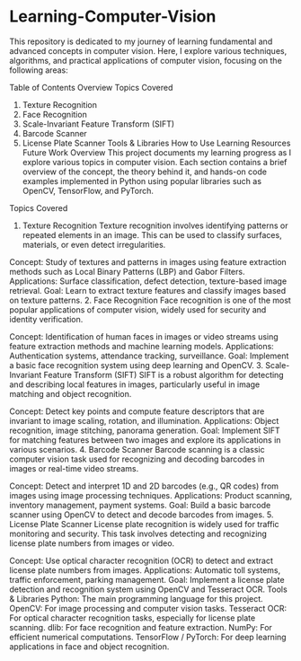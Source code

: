 # Learning-Computer-Vision
This repository is dedicated to my journey of learning fundamental and advanced concepts in computer vision. Here, I explore various techniques, algorithms, and practical applications of computer vision, focusing on the following areas:

Table of Contents
Overview
Topics Covered
1. Texture Recognition
2. Face Recognition
3. Scale-Invariant Feature Transform (SIFT)
4. Barcode Scanner
5. License Plate Scanner
Tools & Libraries
How to Use
Learning Resources
Future Work
Overview
This project documents my learning progress as I explore various topics in computer vision. Each section contains a brief overview of the concept, the theory behind it, and hands-on code examples implemented in Python using popular libraries such as OpenCV, TensorFlow, and PyTorch.

Topics Covered
1. Texture Recognition
Texture recognition involves identifying patterns or repeated elements in an image. This can be used to classify surfaces, materials, or even detect irregularities.

Concept: Study of textures and patterns in images using feature extraction methods such as Local Binary Patterns (LBP) and Gabor Filters.
Applications: Surface classification, defect detection, texture-based image retrieval.
Goal: Learn to extract texture features and classify images based on texture patterns.
2. Face Recognition
Face recognition is one of the most popular applications of computer vision, widely used for security and identity verification.

Concept: Identification of human faces in images or video streams using feature extraction methods and machine learning models.
Applications: Authentication systems, attendance tracking, surveillance.
Goal: Implement a basic face recognition system using deep learning and OpenCV.
3. Scale-Invariant Feature Transform (SIFT)
SIFT is a robust algorithm for detecting and describing local features in images, particularly useful in image matching and object recognition.

Concept: Detect key points and compute feature descriptors that are invariant to image scaling, rotation, and illumination.
Applications: Object recognition, image stitching, panorama generation.
Goal: Implement SIFT for matching features between two images and explore its applications in various scenarios.
4. Barcode Scanner
Barcode scanning is a classic computer vision task used for recognizing and decoding barcodes in images or real-time video streams.

Concept: Detect and interpret 1D and 2D barcodes (e.g., QR codes) from images using image processing techniques.
Applications: Product scanning, inventory management, payment systems.
Goal: Build a basic barcode scanner using OpenCV to detect and decode barcodes from images.
5. License Plate Scanner
License plate recognition is widely used for traffic monitoring and security. This task involves detecting and recognizing license plate numbers from images or video.

Concept: Use optical character recognition (OCR) to detect and extract license plate numbers from images.
Applications: Automatic toll systems, traffic enforcement, parking management.
Goal: Implement a license plate detection and recognition system using OpenCV and Tesseract OCR.
Tools & Libraries
Python: The main programming language for this project.
OpenCV: For image processing and computer vision tasks.
Tesseract OCR: For optical character recognition tasks, especially for license plate scanning.
dlib: For face recognition and feature extraction.
NumPy: For efficient numerical computations.
TensorFlow / PyTorch: For deep learning applications in face and object recognition.
